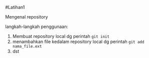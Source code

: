 #Latihan1

Mengenal repository

langkah-langkah penggunaan:
1. Membuat repository local dg perintah `git init`
2. menambahkan file kedalam repository local dg perintah `git add nama_file.ext`
3. dst
